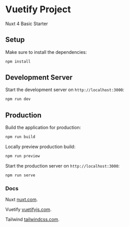 # Vuetify Project

Nuxt 4 Basic Starter

## Setup

Make sure to install the dependencies:

```bash
npm install
```

## Development Server

Start the development server on `http://localhost:3000`:

```bash
npm run dev
```

## Production

Build the application for production:

```bash
npm run build
```

Locally preview production build:

```bash
npm run preview
```

Start the production server on `http://localhost:3000`:

```bash
npm run serve
```

### Docs

Nuxt [nuxt.com](https://nuxt.com).

Vuetify [vuetifyjs.com](https://vuetifyjs.com/en/).

Tailwind [tailwindcss.com](https://tailwindcss.com/).
